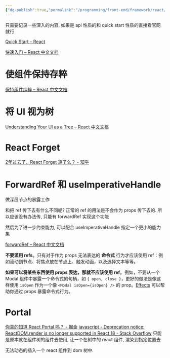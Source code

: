 ```yaml
---
{"dg-publish":true,"permalink":"/programming/front-end/framework/react/react/"}
---
```



只需要记录一些深入的内容, 如果是 api 性质的和 quick start 性质的直接看官网就行

[Quick Start – React](https://react.dev/learn)

[快速入门 – React 中文文档](https://zh-hans.react.dev/learn)

# 使组件保持存粹

[保持组件纯粹 – React 中文文档](https://zh-hans.react.dev/learn/keeping-components-pure)

# 将 UI 视为树

[Understanding Your UI as a Tree – React 中文文档](https://zh-hans.react.dev/learn/understanding-your-ui-as-a-tree)

# React Forget

[2年过去了，React Forget 凉了么？ - 知乎](https://zhuanlan.zhihu.com/p/663197428)

# ForwardRef 和 useImperativeHandle

做深层节点的暴露工作

和把 ref 传下去有什么不同呢? 正常的 ref 的用法是不会作为 props 传下去的. 所以应该没有办法传, 只能有 forwardRef 实现这个功能

然后为了进一步约束能力, 可以配合 useImperativeHandle 指定一个更小的能力集

[forwardRef – React 中文文档](https://zh-hans.react.dev/reference/react/forwardRef#usage)

**不要滥用 refs**。只有对于作为 props 无法表达的 **命令式** 行为才应该使用 ref：例如滚动到节点、将焦点放在节点上、触发动画，以及选择文本等等。

**如果可以将某些东西使用 props 表达，那就不应该使用 ref**。例如，不要从一个 Modal 组件中暴露一个命令式的句柄，如 `{ open, close }`，更好的做法是像这样使用 `isOpen` 作为一个像 `<Modal isOpen={isOpen} />` 的 prop。[Effects](https://zh-hans.react.dev/learn/synchronizing-with-effects) 可以帮助你通过 props 暴露命令式行为。

# Portal

[你真的知道 React Portal 吗？ - 掘金](https://juejin.cn/post/6844904024378982413)
[javascript - Deprecation notice: ReactDOM.render is no longer supported in React 18 - Stack Overflow](https://stackoverflow.com/questions/71668256/deprecation-notice-reactdom-render-is-no-longer-supported-in-react-18)
只能是原本就在组件树的组件去使用, 让一个在树中的 react 组件, 渲染到指定位置去

无法动态的插入一个 react 组件到 dom 树中.
